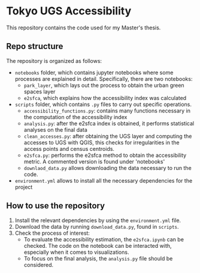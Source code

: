 # Tokyo UGS Accessibility
This repository contains the code used for my Master's thesis. <br>

## Repo structure
The repository is organized as follows: 
- `notebooks` folder, which contains jupyter notebooks where some processes are explained in detail. Specifically, there are two notebooks:
    - `park_layer`, which lays out the process to obtain the urban green spaces layer
    - `e2sfca`, which explains how the accessibility index was calculated
- `scripts` folder, which contains `.py` files to carry out specific operations.
    - `accessibility_functions.py`: contains many functions necessary in the computation of the accessibility index
    - `analysis.py`: after the e2sfca index is obtained, it performs statistical analyses on the final data
    - `clean_accesses.py`: after obtaining the UGS layer and computing the accesses to UGS with QGIS, this checks for irregularities in the access points and census centroids.
    - `e2sfca.py`: performs the e2sfca method to obtain the accessibility metric. A commented version is found under 'notebooks'
    - `downlaod_data.py` allows downloading the data necessary to run the code.
- `environment.yml` allows to install all the necessary dependencies for the project

## How to use the repository
1. Install the relevant dependencies by using the `environment.yml` file.
2. Download the data by running `download_data.py`, found in `scripts`.
3. Check the process of interest:
   - To evaluate the accessibility estimation, the `e2sfca.ipynb` can be checked. The code on the notebook can be interacted with, especially when it comes to visualizations.
   - To focus on the final analysis, the `analysis.py` file should be considered.  
